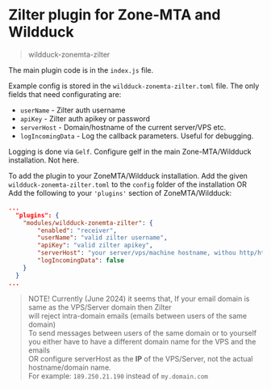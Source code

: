 # Zilter plugin for Zone-MTA and Wildduck
> wildduck-zonemta-zilter

The main plugin code is in the `index.js` file.

Example config is stored in the `wildduck-zonemta-zilter.toml` file.
The only fields that need configurating are:
- `userName` - Zilter auth username
- `apiKey` - Zilter auth apikey or password
- `serverHost` - Domain/hostname of the current server/VPS etc.
- `logIncomingData` - Log the callback parameters. Useful for debugging.

Logging is done via `Gelf`.
Configure gelf in the main Zone-MTA/Wildduck installation. Not here.

To add the plugin to your ZoneMTA/Wildduck installation.
Add the given `wildduck-zonemta-zilter.toml` to the `config` folder of the installation OR  
Add the following to your `'plugins'` section of ZoneMTA/Wildduck:
```json
...
  "plugins": {
    "modules/wildduck-zonemta-zilter": {
        "enabled": "receiver",
        "userName": "valid zilter username",
        "apiKey": "valid zilter apikey",
        "serverHost": "your server/vps/machine hostname, withou http/https",
        "logIncomingData": false
    }
  }
...
```

> NOTE! Currently (June 2024) it seems that, If your email domain is same as the VPS/Server domain then Zilter  
> will reject intra-domain emails (emails between users of the same domain)  
> To send messages between users of the same domain or to yourself  
> you either have to have a different domain name for the VPS and the emails  
> OR configure serverHost as the **IP** of the VPS/Server, not the actual hostname/domain name.  
> For example: `189.250.21.190` instead of `my.domain.com`
